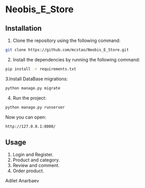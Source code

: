 # Neobis_E_Store
## Installation

1. Clone the repository using the following command:

```bash
git clone https://github.com/mcstao/Neobis_E_Store.git
```

2. Install the dependencies by running the following command:

```bash
pip install -r requirements.txt
```
3.Install DataBase migrations:

```bash
python manage.py migrate
```

4. Run the project:

```bash
python manage.py runserver
```

Now you can open:

```bash
http://127.0.0.1:8000/
```

## Usage

1. Login and Register.
2. Product and category.
3. Review and comment.
4. Order product.

Adilet Anarbaev
